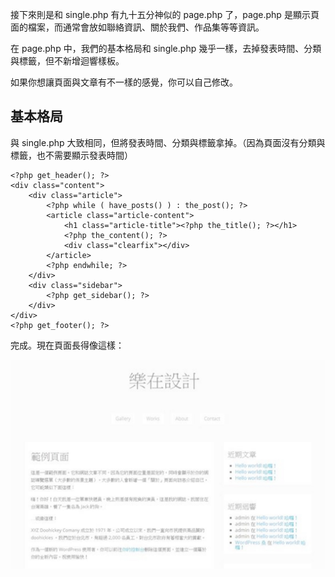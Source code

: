 接下來則是和 single.php 有九十五分神似的 page.php 了，page.php 是顯示頁面的檔案，而通常會放如聯絡資訊、關於我們、作品集等等資訊。

在 page.php 中，我們的基本格局和 single.php 幾乎一樣，去掉發表時間、分類與標籤，但不新增迴響樣板。

如果你想讓頁面與文章有不一樣的感覺，你可以自己修改。


## 基本格局

與 single.php 大致相同，但將發表時間、分類與標籤拿掉。（因為頁面沒有分類與標籤，也不需要顯示發表時間）

```
<?php get_header(); ?>
<div class="content">
    <div class="article">
        <?php while ( have_posts() ) : the_post(); ?>
        <article class="article-content">
            <h1 class="article-title"><?php the_title(); ?></h1>
            <?php the_content(); ?>
            <div class="clearfix"></div>
        </article>
        <?php endwhile; ?>
    </div>
    <div class="sidebar">
        <?php get_sidebar(); ?>
    </div>
</div>
<?php get_footer(); ?>

```

完成。現在頁面長得像這樣：

![image022](/images/image022.jpg)

